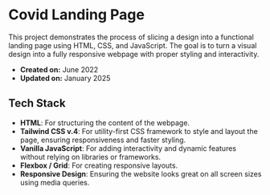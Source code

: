 # Covid Landing Page

This project demonstrates the process of slicing a design into a functional landing page using HTML, CSS, and JavaScript. The goal is to turn a visual design into a fully responsive webpage with proper styling and interactivity.

- **Created on:** June 2022
- **Updated on:** January 2025

## Tech Stack

- **HTML**: For structuring the content of the webpage.
- **Tailwind CSS v.4**: For utility-first CSS framework to style and layout the page, ensuring responsiveness and faster styling.
- **Vanilla JavaScript**: For adding interactivity and dynamic features without relying on libraries or frameworks.
- **Flexbox / Grid**: For creating responsive layouts.
- **Responsive Design**: Ensuring the website looks great on all screen sizes using media queries.